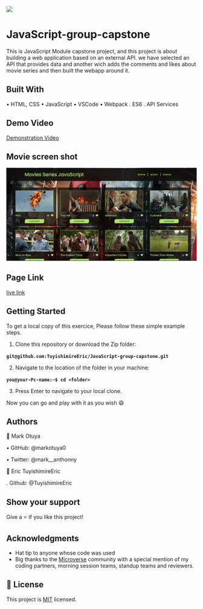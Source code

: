 
![](https://img.shields.io/badge/Microverse-blueviolet)

# JavaScript-group-capstone
This is JavaScript Module capstone project, and this project is about building a web application based on an external API. we have selected an API that provides data and another wich adds the comments and likes about movie series and then built the webapp around it. 

## Built With

• HTML, CSS 
• JavaScript
• VSCode
• Webpack
. ES6
. API Services

## Demo Video
[Demonstration Video](https://drive.google.com/drive/folders/1wtzX7u8tSCPgpJryMD9TiMrA8NoiLf1s?usp=sharing)

## Movie screen shot
<img width="788" alt="moviescreenshot" src="web.png">

## Page Link 

[live link](https://tuyishimireeric.github.io/JavaScript-group-capstone/dist/)


## Getting Started
To get a local copy of this exercice, Please follow these simple example steps.

1. Clone this repository or download the Zip folder:

**``git@github.com:TuyishimireEric/JavaScript-group-capstone.git``**

2. Navigate to the location of the folder in your machine:

**``you@your-Pc-name:~$ cd <folder>``**

3. Press Enter to navigate to your local clone.

Now you can go and play with it as you wish :smile:

## Authors
👤 Mark Otuya

• GitHub: @markotuya0

• Twitter: @mark__anthonny

👤 Eric TuyishimireEric

. Github: @TuyishimireEric

## Show your support
Give a ⭐️ if you like this project!

## Acknowledgments

- Hat tip to anyone whose code was used
- Big thanks to the [Microverse](https://bit.ly/MicroverseTN) community with a special mention of my coding partners, morning session teams, standup teams and reviewers.

## 📝 License
This project is [MIT](./LICENSE.txt) licensed.

